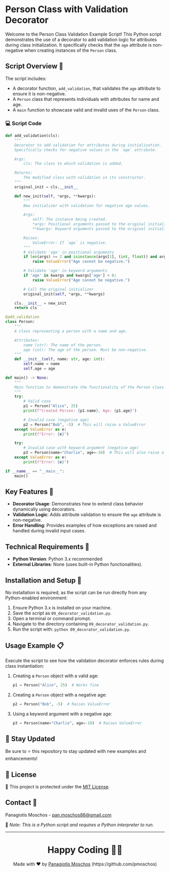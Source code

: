 # Person Class with Validation Decorator

Welcome to the Person Class Validation Example Script! This Python script demonstrates the use of a decorator to add validation logic for attributes during class initialization. It specifically checks that the `age` attribute is non-negative when creating instances of the `Person` class.

## Script Overview 📘

The script includes:
- A decorator function, `add_validation`, that validates the `age` attribute to ensure it is non-negative.
- A `Person` class that represents individuals with attributes for name and age.
- A `main` function to showcase valid and invalid uses of the `Person` class.

### :computer: Script Code

```python
def add_validation(cls):
    """
    Decorator to add validation for attributes during initialization.
    Specifically checks for negative values in the `age` attribute.

    Args:
        cls: The class to which validation is added.

    Returns:
        The modified class with validation in its constructor.
    """
    original_init = cls.__init__

    def new_init(self, *args, **kwargs):
        """
        New initializer with validation for negative age values.

        Args:
            self: The instance being created.
            *args: Positional arguments passed to the original initializer.
            **kwargs: Keyword arguments passed to the original initializer.

        Raises:
            ValueError: If `age` is negative.
        """
        # Validate 'age' in positional arguments
        if len(args) >= 2 and isinstance(args[1], (int, float)) and args[1] < 0:
            raise ValueError("Age cannot be negative.")

        # Validate 'age' in keyword arguments
        if 'age' in kwargs and kwargs['age'] < 0:
            raise ValueError("Age cannot be negative.")

        # Call the original initializer
        original_init(self, *args, **kwargs)

    cls.__init__ = new_init
    return cls

@add_validation
class Person:
    """
    A class representing a person with a name and age.

    Attributes:
        name (str): The name of the person.
        age (int): The age of the person. Must be non-negative.
    """
    def __init__(self, name: str, age: int):
        self.name = name
        self.age = age

def main() -> None:
    """
    Main function to demonstrate the functionality of the Person class with validation.
    """
    try:
        # Valid case
        p1 = Person("Alice", 25)
        print(f"Created Person: {p1.name}, Age: {p1.age}")

        # Invalid case (negative age)
        p2 = Person("Bob", -5)  # This will raise a ValueError
    except ValueError as e:
        print(f"Error: {e}")

    try:
        # Invalid case with keyword argument (negative age)
        p3 = Person(name="Charlie", age=-10)  # This will also raise a ValueError
    except ValueError as e:
        print(f"Error: {e}")

if __name__ == "__main__":
    main()
```

## Key Features 🌟

- **Decorator Usage**: Demonstrates how to extend class behavior dynamically using decorators.
- **Validation Logic**: Adds attribute validation to ensure the `age` attribute is non-negative.
- **Error Handling**: Provides examples of how exceptions are raised and handled during invalid input cases.

## Technical Requirements 🔧

- **Python Version**: Python 3.x recommended
- **External Libraries**: None (uses built-in Python functionalities).

## Installation and Setup 🚀

No installation is required, as the script can be run directly from any Python-enabled environment:

1. Ensure Python 3.x is installed on your machine.
2. Save the script as `09_decorator_validation.py`.
3. Open a terminal or command prompt.
4. Navigate to the directory containing `09_decorator_validation.py`.
5. Run the script with: `python 09_decorator_validation.py`.

## Usage Example 📋

Execute the script to see how the validation decorator enforces rules during class instantiation:

1. Creating a `Person` object with a valid age:
    ```python
    p1 = Person("Alice", 25)  # Works fine
    ```

2. Creating a `Person` object with a negative age:
    ```python
    p2 = Person("Bob", -5)  # Raises ValueError
    ```

3. Using a keyword argument with a negative age:
    ```python
    p3 = Person(name="Charlie", age=-10)  # Raises ValueError
    ```

## 📢 Stay Updated

Be sure to ⭐ this repository to stay updated with new examples and enhancements!

## 📄 License

🔐 This project is protected under the [MIT License](https://mit-license.org/).

## Contact 📧

Panagiotis Moschos - pan.moschos86@gmail.com

🔗 *Note: This is a Python script and requires a Python interpreter to run.*

---

<h1 align=center>Happy Coding 👨‍💻 </h1>

<p align="center">
  Made with ❤️ by
  <a href="https://www.linkedin.com/in/panagiotis-moschos" target="_blank">
  Panagiotis Moschos</a> (https://github.com/pmoschos)
</p>

